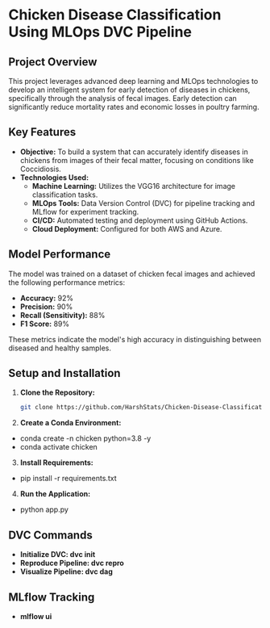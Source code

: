 # Chicken Disease Classification Using MLOps DVC Pipeline

## Project Overview

This project leverages advanced deep learning and MLOps technologies to develop an intelligent system for early detection of diseases in chickens, specifically through the analysis of fecal images. Early detection can significantly reduce mortality rates and economic losses in poultry farming.

## Key Features

- **Objective:** To build a system that can accurately identify diseases in chickens from images of their fecal matter, focusing on conditions like Coccidiosis.
- **Technologies Used:** 
  - **Machine Learning:** Utilizes the VGG16 architecture for image classification tasks.
  - **MLOps Tools:** Data Version Control (DVC) for pipeline tracking and MLflow for experiment tracking.
  - **CI/CD:** Automated testing and deployment using GitHub Actions.
  - **Cloud Deployment:** Configured for both AWS and Azure.

## Model Performance

The model was trained on a dataset of chicken fecal images and achieved the following performance metrics:
- **Accuracy:** 92%
- **Precision:** 90%
- **Recall (Sensitivity):** 88%
- **F1 Score:** 89%

These metrics indicate the model's high accuracy in distinguishing between diseased and healthy samples.

## Setup and Installation

1. **Clone the Repository:**
   ```bash
   git clone https://github.com/HarshStats/Chicken-Disease-Classification-Using-MLOPS-DVC-Pipeline-.git
   
2. **Create a Conda Environment:**
-   conda create -n chicken python=3.8 -y
-    conda activate chicken

3. **Install Requirements:**
-   pip install -r requirements.txt

4. **Run the Application:**
-   python app.py

## DVC Commands

- **Initialize DVC: dvc init**
- **Reproduce Pipeline: dvc repro**
- **Visualize Pipeline: dvc dag**

## MLflow Tracking

- **mlflow ui**

